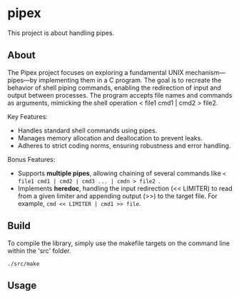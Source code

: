 # pipex
This project is about handling pipes.

## About
The Pipex project focuses on exploring a fundamental UNIX mechanism—pipes—by implementing them in a C program. The goal is to recreate the behavior of shell piping commands, enabling the redirection of input and output between processes. The program accepts file names and commands as arguments, mimicking the shell operation < file1 cmd1 | cmd2 > file2.

Key Features:

- Handles standard shell commands using pipes.
- Manages memory allocation and deallocation to prevent leaks.
- Adheres to strict coding norms, ensuring robustness and error handling.
  
Bonus Features:

- Supports **multiple pipes**, allowing chaining of several commands like ```< file1 cmd1 | cmd2 | cmd3 ... | cmdn > file2 ```.
- Implements **heredoc**, handling the input redirection (<< LIMITER) to read from a given limiter and appending output (>>) to the target file. For example, ```cmd << LIMITER | cmd1 >> file```.
## Build
To compile the library, simply use the makefile targets on the command line within the 'src' folder.
```
./src/make
```

## Usage

